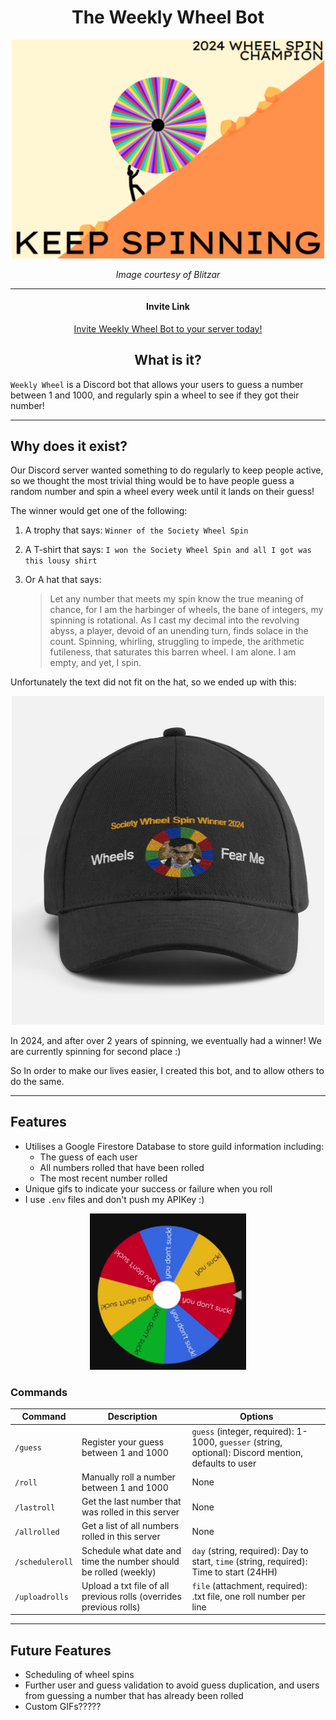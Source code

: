 <div align="center">

# The Weekly Wheel Bot

<img src="images/README/sisyphuswheellogo.png" alt="sisyphuswheellogo" width="500"/>

*Image courtesy of Blitzar*

---

#### Invite Link
[Invite Weekly Wheel Bot to your server today!](https://discord.com/oauth2/authorize?client_id=1389437484940918815&permissions=2048&integration_type=0&scope=bot)
## What is it?

</div>

`Weekly Wheel` is a Discord bot that allows your users to guess a number between 1 and 1000, and regularly spin a wheel to see if they got their number!

---

## Why does it exist?

Our Discord server wanted something to do regularly to keep people active, so we thought the most trivial thing would be to have people guess a random number and spin a wheel every week until it lands on their guess!

The winner would get one of the following:

1. A trophy that says: `Winner of the Society Wheel Spin`
2. A T-shirt that says: `I won the Society Wheel Spin and all I got was this lousy shirt`
3. Or A hat that says:

   > Let any number that meets my spin know the true meaning of chance, for I am the harbinger of wheels, the bane of integers, my spinning is rotational. As I cast my decimal into the revolving abyss, a player, devoid of an unending turn, finds solace in the count. Spinning, whirling, struggling to impede, the arithmetic futileness, that saturates this barren wheel. I am alone. I am empty, and yet, I spin.

Unfortunately the text did not fit on the hat, so we ended up with this:

<div align="center">

<img src="images/README/wheelspinhat.png" alt="wheelspinhat" width="500"/>

</div>

In 2024, and after over 2 years of spinning, we eventually had a winner! We are currently spinning for second place \:)

 So In order to make our lives easier, I created this bot, and to allow others to do the same.

---

## Features

- Utilises a Google Firestore Database to store guild information including:
  - The guess of each user
  - All numbers rolled that have been rolled
  - The most recent number rolled
- Unique gifs to indicate your success or failure when you roll
- I use `.env` files and don't push my APIKey :)

<div align="center">

<img src="images/README/yousuck.gif" alt="yousuck" width="250"/>

</div>

### Commands

| Command         | Description                                                        | Options                                                                                                                        |
|----------------|--------------------------------------------------------------------|-------------------------------------------------------------------------------------------------------------------------------|
| `/guess`       | Register your guess between 1 and 1000                             | `guess` (integer, required): 1-1000, `guesser` (string, optional): Discord mention, defaults to user                        |
| `/roll`        | Manually roll a number between 1 and 1000                          | None                                                                                                                          |
| `/lastroll`    | Get the last number that was rolled in this server                 | None                                                                                                                          |
| `/allrolled`   | Get a list of all numbers rolled in this server                    | None                                                                                                                          |
| `/scheduleroll`| Schedule what date and time the number should be rolled (weekly)   | `day` (string, required): Day to start, `time` (string, required): Time to start (24HH)                                        |
| `/uploadrolls` | Upload a txt file of all previous rolls (overrides previous rolls) | `file` (attachment, required): .txt file, one roll number per line                                                           |

---

## Future Features

- Scheduling of wheel spins
- Further user and guess validation to avoid guess duplication, and users from guessing a number that has already been rolled
- Custom GIFs?????